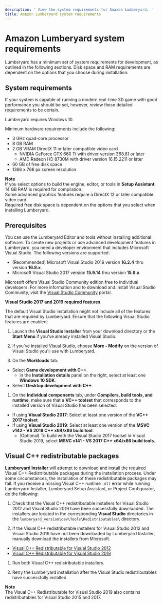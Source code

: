 ```yaml
---
description: ' View the system requirements for Amazon Lumberyard. '
title: Amazon Lumberyard system requirements
---
```

# Amazon Lumberyard system requirements<a name="wg-requirements"></a>

Lumberyard has a minimum set of system requirements for development, as outlined in the following sections\. Disk space and RAM requirements are dependent on the options that you choose during installation\.

## System requirements<a name="system-requirements"></a>

If your system is capable of running a modern real\-time 3D game with good performance you should be set, however, review these detailed requirements to be certain\.

Lumberyard requires Windows 10\.

Minimum hardware requirements include the following:
+ 3 GHz quad\-core processor
+ 8 GB RAM
+ 2 GB VRAM DirectX 11 or later compatible video card
  + NVIDIA GeForce GTX 660 Ti with driver version 368\.81 or later
  + AMD Radeon HD 8730M with driver version 16\.15\.2211 or later
+ 60 GB of free disk space
+ 1366 x 768 px screen resolution

**Note**  
If you select options to build the engine, editor, or tools in **Setup Assistant**, 14 GB RAM is required for compilation\.  
Some advanced graphics features require a DirectX 12 or later compatible video card\.  
Required free disk space is dependent on the options that you select when installing Lumberyard\.

## Prerequisites<a name="development-environment"></a>

You can use the Lumberyard Editor and tools without installing additional software\. To create new projects or use advanced development features in Lumberyard, you need a developer environment that includes Microsoft Visual Studio\. The following versions are supported:
+ \(Recommended\) Microsoft Visual Studio 2019 version **16\.2\.4** thru version **16\.8\.x**\.
+ Microsoft Visual Studio 2017 version **15\.9\.14** thru version **15\.9\.x**\.

Microsoft offers Visual Studio Community edition free to individual developers\. For more information and to download and install Visual Studio Community, visit the [Visual Studio Community](https://visualstudio.microsoft.com/vs/community/) portal\.

 **Visual Studio 2017 and 2019 required features** 

The default Visual Studio installation might not include all of the features that are required by Lumberyard\. Ensure that the following Visual Studio features are enabled:

1.  Launch the **Visual Studio Installer** from your download directory or the **Start Menu** if you've already installed Visual Studio\. 

1.  If you've installed Visual Studio, choose **More \- Modify** on the version of Visual Studio you'll use with Lumberyard\. 

1.  On the **Workloads** tab: 
   + Select **Game development with C\+\+**\.
     + In the **Installation details** panel on the right, select at least one **Windows 10 SDK**\.
   + Select **Desktop development with C\+\+**\.

1.  On the **Individual components** tab, under **Compilers, build tools, and runtime**, make sure that a **VC\+\+ toolset** that corresponds to the installed version of Visual Studio has been selected: 
   + If using **Visual Studio 2017**: Select at least one version of the **VC\+\+ 2017 toolset**\.
   + If using **Visual Studio 2019**: Select at least one version of the **MSVC v142 \- VS 2019 C\+\+ x64/x86 build tool**\.
     + \(Optional\) To build with the Visual Studio 2017 toolset in Visual Studio 2019, select **MSVC v141 \- VS 2017 C\+\+ x64/x86 build tools**\.

## Visual C\+\+ redistributable packages<a name="visual-studio-redistributable-requirements"></a>

 **Lumberyard Installer** will attempt to download and install the required Visual C\+\+ Redistributable packages during the installation process\. Under some circumstances, the installation of these redistributable packages may fail\. If you receive a missing Visual C\+\+ runtime `.dll` error while running Lumberyard Installer, Lumberyard Setup Assistant, or Project Configurator, do the following:

1.  Check that the Visual C\+\+ redistributable installers for Visual Studio 2012 and Visual Studio 2019 have been successfully downloaded\. The installers are located in the corresponding **Visual Studio** directories in the `lumberyard_version\dev\Tools\Redistributables\` directory\. 

1.  If the Visual C\+\+ redistributable installers for Visual Studio 2012 and Visual Studio 2019 have not been downloaded by Lumberyard Installer, manually download the installers from Microsoft\. 
   +  [Visual C\+\+ Redistributable for Visual Studio 2012](https://www.microsoft.com/en-us/download/details.aspx?id=30679) 
   +  [Visual C\+\+ Redistributable for Visual Studio 2019](https://visualstudio.microsoft.com/downloads/#other-family) 

1.  Run both Visual C\+\+ redistributable installers\. 

1.  Retry the Lumberyard installation after the Visual Studio redistributables have successfully installed\. 

**Note**  
The Visual C\+\+ Redistributable for Visual Studio 2019 also contains redistributables for Visual Studio 2015 and 2017\.